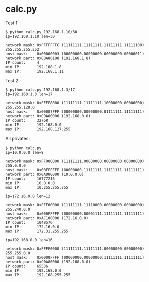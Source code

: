 
# calc.py

Test 1

    $ python calc.py 192.168.1.10/30
    ip=192.168.1.10 len=30
    
    network mask: 0xFFFFFFFC (11111111.11111111.11111111.11111100) 255.255.255.252
    host mask:    0x00000003 (00000000.00000000.00000000.00000011)
    network part: 0xC0A80108 (192.168.1.8)
    IP count:     4
    min IP:       192.168.1.8
    max IP:       192.168.1.11

Test 2

    $ python calc.py 192.168.1.3/17
    ip=192.168.1.3 len=17
    
    network mask: 0xFFFF8000 (11111111.11111111.10000000.00000000) 255.255.128.0
    host mask:    0x00007FFF (00000000.00000000.01111111.11111111)
    network part: 0xC0A80000 (192.168.0.0)
    IP count:     32768
    min IP:       192.168.0.0
    max IP:       192.168.127.255

All privates:

    $ python calc.py
    ip=10.0.0.0 len=8
    
    network mask: 0xFF000000 (11111111.00000000.00000000.00000000) 255.0.0.0
    host mask:    0x00FFFFFF (00000000.11111111.11111111.11111111)
    network part: 0x0A000000 (10.0.0.0)
    IP count:     16777216
    min IP:       10.0.0.0
    max IP:       10.255.255.255
    
    ip=172.16.0.0 len=12
    
    network mask: 0xFFF00000 (11111111.11110000.00000000.00000000) 255.240.0.0
    host mask:    0x000FFFFF (00000000.00001111.11111111.11111111)
    network part: 0xAC100000 (172.16.0.0)
    IP count:     1048576
    min IP:       172.16.0.0
    max IP:       172.31.255.255
    
    ip=192.168.0.0 len=16
    
    network mask: 0xFFFF0000 (11111111.11111111.00000000.00000000) 255.255.0.0
    host mask:    0x0000FFFF (00000000.00000000.11111111.11111111)
    network part: 0xC0A80000 (192.168.0.0)
    IP count:     65536
    min IP:       192.168.0.0
    max IP:       192.168.255.255
